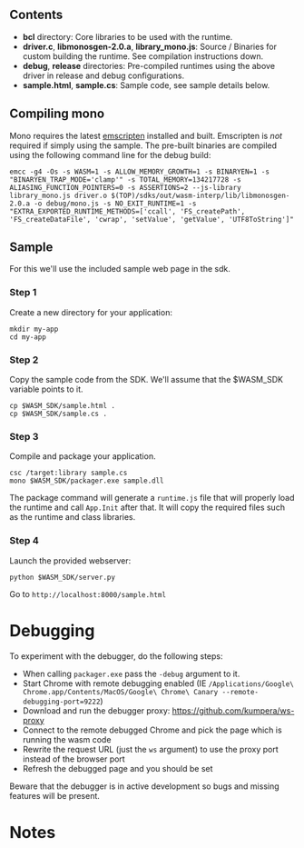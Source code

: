 ## Contents
- **bcl** directory: Core libraries to be used with the runtime.
- **driver.c**, **libmonosgen-2.0.a**, **library_mono.js**: Source / Binaries for custom building the runtime. See compilation instructions down.
- **debug**, **release** directories: Pre-compiled runtimes using the above driver in release and debug configurations.
- **sample.html**, **sample.cs**: Sample code, see sample details below.


## Compiling mono

Mono requires the latest [emscripten][1] installed and built. Emscripten is *not* required if simply using the sample.
The pre-built binaries are compiled using the following command line for the debug build:

```
emcc -g4 -Os -s WASM=1 -s ALLOW_MEMORY_GROWTH=1 -s BINARYEN=1 -s "BINARYEN_TRAP_MODE='clamp'" -s TOTAL_MEMORY=134217728 -s ALIASING_FUNCTION_POINTERS=0 -s ASSERTIONS=2 --js-library library_mono.js driver.o $(TOP)/sdks/out/wasm-interp/lib/libmonosgen-2.0.a -o debug/mono.js -s NO_EXIT_RUNTIME=1 -s "EXTRA_EXPORTED_RUNTIME_METHODS=['ccall', 'FS_createPath', 'FS_createDataFile', 'cwrap', 'setValue', 'getValue', 'UTF8ToString']"
```

## Sample

For this we'll use the included sample web page in the sdk.

### Step 1

Create a new directory for your application:

```
mkdir my-app
cd my-app
```

### Step 2

Copy the sample code from the SDK. We'll assume that the $WASM_SDK variable points to it.

```
cp $WASM_SDK/sample.html .
cp $WASM_SDK/sample.cs .
```

### Step 3

Compile and package your application.

```
csc /target:library sample.cs
mono $WASM_SDK/packager.exe sample.dll
```

The package command will generate a `runtime.js` file that will properly load the runtime and call `App.Init` after that.
It will copy the required files such as the runtime and class libraries.

### Step 4

Launch the provided webserver:

```
python $WASM_SDK/server.py
```

Go to `http://localhost:8000/sample.html`


# Debugging

To experiment with the debugger, do the following steps:

- When calling `packager.exe` pass the `-debug` argument to it.
- Start Chrome with remote debugging enabled (IE `/Applications/Google\ Chrome.app/Contents/MacOS/Google\ Chrome\ Canary --remote-debugging-port=9222`)
- Download and run the debugger proxy: https://github.com/kumpera/ws-proxy
- Connect to the remote debugged Chrome and pick the page which is running the wasm code
- Rewrite the request URL (just the `ws` argument) to use the proxy port instead of the browser port
- Refresh the debugged page and you should be set

Beware that the debugger is in active development so bugs and missing features will be present.

# Notes

[1]: https://github.com/kripken/emscripten

[2]: https://docs.microsoft.com/en-us/dotnet/framework/tools/developer-command-prompt-for-vs
